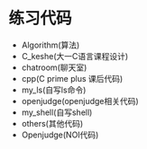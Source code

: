 # 练习代码
 - Algorithm(算法)
 - C_keshe(大一C语言课程设计)
 - chatroom(聊天室)
 - cpp(C prime plus 课后代码)
 - my_ls(自写ls命令)
 - openjudge(openjudge相关代码)
 - my_shell(自写shell)
 - others(其他代码)
 - Openjudge(NOI代码)
